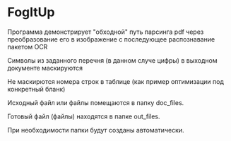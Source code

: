 # FogItUp

Программа демонстрирует "обходной" путь парсинга pdf через преобразование его в изображение с последующее распознавание пакетом OCR

Символы из заданного перечня (в данном случе цифры) в выходном документе маскируются 

Не маскирются номера строк в таблице (как пример оптимизации под конкретный бланк)

Исходный файл или файлы помещаются в  папку doc_files.

Готовый файл (файлы) находятся в папке out_files.

При необходимости папки будут созданы автоматически.